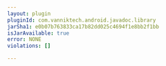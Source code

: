 ```yaml
---
layout: plugin
pluginId: com.vanniktech.android.javadoc.library
jarSha1: e0b07b763833ca17b82dd025c4694f1e8bb2f1bb
isJarAvailable: true
error: NONE
violations: []

---
```


